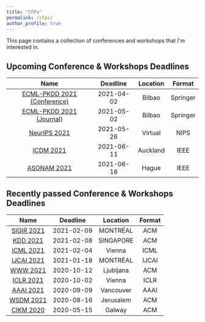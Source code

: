 ```yaml
---
title: "CFPs"
permalink: /cfps/
author_profile: true
---
```


This page contains a collection of conferences and workshops that I'm interested in. 

## Upcoming Conference & Workshops Deadlines

| Name                                                                  | Deadline   | Location      | Format 	|
| :-------------------------------------------------------------------: | :--------: | :-----------: | :------: |
| [ECML-PKDD 2021 (Conference)](https://2021.ecmlpkdd.org/)             | 2021-04-02 | Bilbao        | Springer	|
| [ECML-PKDD 2021 (Journal)](https://2021.ecmlpkdd.org/)             	| 2021-05-02 | Bilbao        | Springer	|
| [NeurIPS 2021](https://nips.cc/Conferences/2021/)                     | 2021-05-26 | Virtual       | NIPS   	|
| [ICDM 2021](https://icdm2021.auckland.ac.nz/)                         | 2021-06-11 | Auckland      | IEEE   	|
| [ASONAM 2021](http://asonam.cpsc.ucalgary.ca/2021/)                   | 2021-06-16 | Hague       	 | IEEE    	|

## Recently passed Conference & Workshops Deadlines

| Name                                                                  | Deadline   | Location      | Format   |
| :-------------------------------------------------------------------: | :--------: | :-----------: | :------: |
| [SIGIR 2021](http://sigir.org/sigir2021/)                             | 2021-02-09 | MONTRÉAL      | ACM      |
| [KDD 2021](https://www.kdd.org/kdd2021/)                              | 2021-02-08 | SINGAPORE     | ACM      |
| [ICML 2021](https://icml.cc/Conferences/2021)                         | 2021-02-04 | Vienna	     | ICML     |
| [IJCAI 2021](https://ijcai-21.org/)                                   | 2021-01-18 | MONTRÉAL      | IJCAI    |
| [WWW 2021](http://www2021.thewebconf.org/)                            | 2020-10-12 | Ljubljana     | ACM      |
| [ICLR 2021](https://iclr.cc/Conferences/2021)                         | 2020-10-02 | Vienna        | ICLR     |
| [AAAI 2021](https://aaai.org/Conferences/AAAI-21/)                    | 2020-09-09 | Vancouver     | AAAI     |
| [WSDM 2021](http://www.wsdm-conference.org/2021/)                     | 2020-08-16 | Jerusalem     | ACM      | 
| [CIKM 2020](https://cikm2020.org/)                                    | 2020-05-15 | Galway        | ACM    	|
